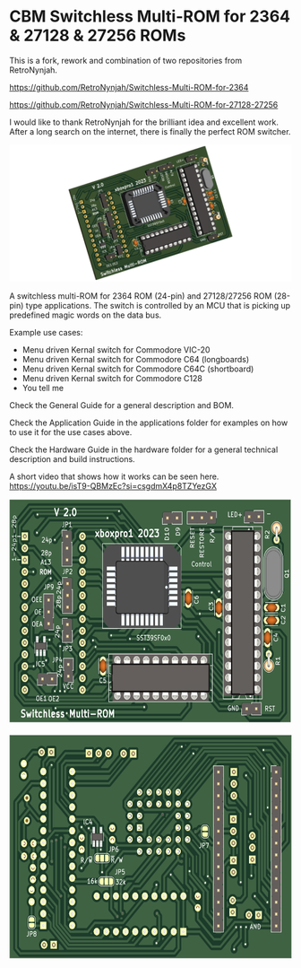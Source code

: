 # CBM Switchless Multi-ROM for 2364 & 27128 & 27256 ROMs

This is a fork, rework and combination of two repositories from RetroNynjah.

<https://github.com/RetroNynjah/Switchless-Multi-ROM-for-2364>

<https://github.com/RetroNynjah/Switchless-Multi-ROM-for-27128-27256>

I would like to thank RetroNynjah for the brilliant idea and excellent work.
After a long search on the internet, there is finally the perfect ROM switcher.

<img src="images\cbm-multirom-transparent.png" alt="3D rendering" width="800"/><br/>

A switchless multi-ROM for 2364 ROM (24-pin) and 27128/27256 ROM (28-pin) type applications. 
The switch is controlled by an MCU that is picking up predefined magic words on the data bus.  

Example use cases:
* Menu driven Kernal switch for Commodore VIC-20
* Menu driven Kernal switch for Commodore C64 (longboards)
* Menu driven Kernal switch for Commodore C64C (shortboard)
* Menu driven Kernal switch for Commodore C128
* You tell me


Check the General Guide for a general description and BOM.

Check the Application Guide in the applications folder for examples on how to use it for the use cases above.

Check the Hardware Guide in the hardware folder for a general technical description and build instructions.

A short video that shows how it works can be seen here. 
<https://youtu.be/isT9-QBMzEc?si=csgdmX4p8TZYezGX>

<img src="images\cbm-multirom-front-assembled.png" alt="Rendered top view" height="400"/>  <img src="images\cbm-multirom-back-assembled.png" alt="Rendered bottom view" height="400"/><br/>
